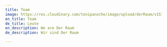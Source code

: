 ```yaml
---
title: Team
image: https://res.cloudinary.com/tonipanoche/image/upload/derRaum/v1575557644/derRaum/:filename%2C%20:year/derraum_-2049_pm2fwn.jpg
en_title: Team
de_title: Leute
en_description: We are Der Raum
de_description: Wir sind Der Raum

---
```

